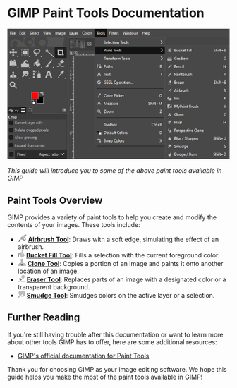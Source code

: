 # GIMP Paint Tools Documentation

![PaintToolsOverview.png](../images/PaintToolsOverview.png)

*This guide will introduce you to some of the above paint tools available in GIMP*

## Paint Tools Overview

GIMP provides a variety of paint tools to help you create and modify the contents of your images. These tools include:

- ![AirbrushTool.PNG](../images/AirbrushTool.PNG) [**Airbrush Tool**](AirbrushTool.md): Draws with a soft edge, simulating the effect of an airbrush.
- ![BucketFillTool.PNG](../images/BucketFillTool.PNG) [**Bucket Fill Tool**](BucketFillTool.md): Fills a selection with the current foreground color.
- ![CloneTool.PNG](../images/CloneTool.PNG) [**Clone Tool**](CloneTool.md): Copies a portion of an image and paints it onto another location of an image.
- ![EraserTool.PNG](../images/EraserTool.PNG) [**Eraser Tool**](EraserTool.md): Replaces parts of an image with a designated color or a transparent background.
- ![SmudgeTool.PNG](../images/SmudgeTool.PNG) [**Smudge Tool**](SmudgeTool.md): Smudges colors on the active layer or a selection.

## Further Reading

If you're still having trouble after this documentation or want to learn more about other tools GIMP has to offer, here are some additional resources:

- [GIMP's official documentation for Paint Tools](https://docs.gimp.org/2.8/en/gimp-tools-paint.html)

Thank you for choosing GIMP as your image editing software. We hope this guide helps you make the most of the paint tools available in GIMP!